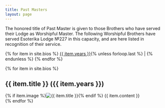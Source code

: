```yaml
---
title: Past Masters
layout: page
---
```


The honored title of Past Master is given to those Brothers who have served their Lodge as Worshipful Master. The following Worshipful Brothers have served Esoterika Lodge №227 in this capacity, and are here listed in recognition of their service.

<div class="pm-nav">
{% for item in site.bios %}
  <a href="#{{ item.years }}">{{ item.years }}</a>{% unless forloop.last %}&nbsp;| {% endunless %}
{% endfor %}
</div>

{% for item in site.bios %}
  <div class="pm-block">
    <h2 id="{{ item.years }}">{{ item.title }} ({{ item.years }})</h2>
    {% if item.image %}<img src="{{ item.image }}" alt="{{ item.title }}" class="pm-headshot">{% endif %}
    {{ item.content }}
  </div>
{% endfor %}

